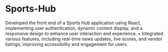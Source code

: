 # Sports-Hub
 Developed the front end of a Sports Hub application using React, implementing user authentication, dynamic content display, and a responsive design to enhance user interaction and experience. • Integrated various features, including real-time news updates, live scores, and vendor listings, improving accessibility and engagement for users.
